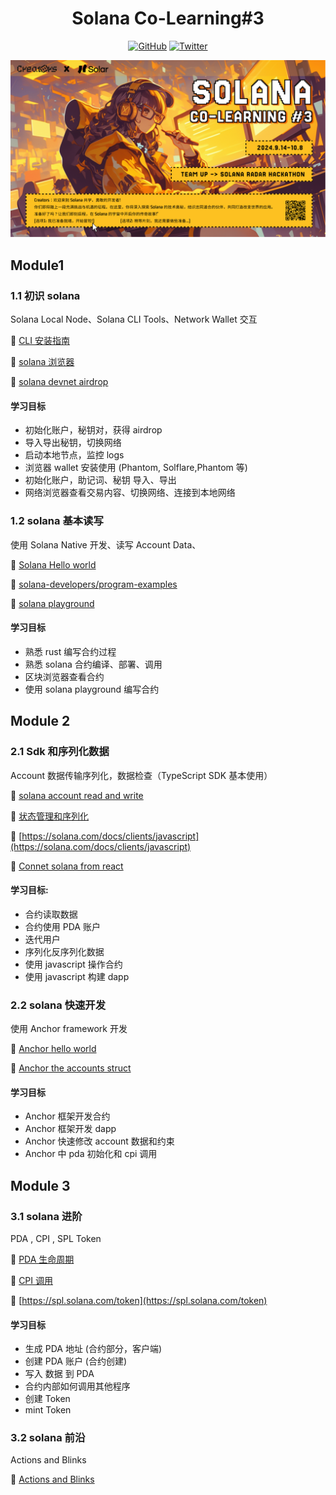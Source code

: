 <div align="center">
  <h1> Solana Co-Learning#3 </h1>  
  
 <p>
    <a href="https://github.com/CreatorsDAO"><img src="https://badgen.net/badge/icon/github?icon=github&label" alt="GitHub" /></a>
    <a href="https://twitter.com/Labs706"><img src="https://badgen.net/badge/icon/twitter?icon=twitter&label" alt="Twitter" /></a>
</p>
<img src="./imagex.png" alt="GitHub" />

</div>

## Module1

### 1.1 初识 solana

Solana Local Node、Solana CLI Tools、Network Wallet 交互

🔗 [CLI 安装指南](https://solana.com/zh/developers/guides/getstarted/setup-local-development)

🔗 [solana 浏览器](https://solscan.io/?cluster=devnet)

🔗 [solana devnet airdrop](https://github.com/solanafuns/solana-ts-tpl/blob/main/.github/workflows/airdrop.yml)

#### 学习目标

- 初始化账户，秘钥对，获得 airdrop
- 导入导出秘钥，切换网络
- 启动本地节点，监控 logs
- 浏览器 wallet 安装使用 (Phantom, Solflare,Phantom 等)
- 初始化账户，助记词、秘钥 导入、导出
- 网络浏览器查看交易内容、切换网络、连接到本地网络

### 1.2 solana 基本读写

使用 Solana Native 开发、读写 Account Data、

🔗 [ Solana Hello world](https://solana.com/zh/developers/guides/getstarted/local-rust-hello-world)

🔗 [solana-developers/program-examples](https://github.com/solana-developers/program-examples/tree/main/basics)

🔗 [solana playground](https://beta.solpg.io/)

#### 学习目标

- 熟悉 rust 编写合约过程
- 熟悉 solana 合约编译、部署、调用
- 区块浏览器查看合约
- 使用 solana playground 编写合约

## Module 2

### 2.1 Sdk 和序列化数据

Account 数据传输序列化，数据检查（TypeScript SDK 基本使用）

🔗 [solana account read and write](https://creatorsdao.github.io/solana-co-learn/Solana-Co-Learn/module3/native-solana-development/build-a-movie-review-program/)

🔗 [状态管理和序列化](https://creatorsdao.github.io/solana-co-learn/Solana-Co-Learn/module3/native-solana-development/state-management/)

🔗 [https://solana.com/docs/clients/javascript](https://solana.com/docs/clients/javascript)

🔗 [Connet solana from react](https://solana.com/developers/cookbook/wallets/connect-wallet-react)

#### 学习目标:

- 合约读取数据
- 合约使用 PDA 账户
- 迭代用户
- 序列化反序列化数据
- 使用 javascript 操作合约
- 使用 javascript 构建 dapp

### 2.2 solana 快速开发

使用 Anchor framework 开发

🔗 [Anchor hello world](https://www.anchor-lang.com/docs/hello-world)

🔗 [Anchor the accounts struct](https://www.anchor-lang.com/docs/the-accounts-struct)

#### 学习目标

- Anchor 框架开发合约
- Anchor 框架开发 dapp
- Anchor 快速修改 account 数据和约束
- Anchor 中 pda 初始化和 cpi 调用

## Module 3

### 3.1 solana 进阶

PDA , CPI , SPL Token

🔗 [PDA 生命周期](https://solanacookbook.com/zh/core-concepts/pdas.html#%E7%BB%BC%E8%BF%B0)

🔗 [CPI 调用](https://solana.com/docs/core/cpi)

🔗 [https://spl.solana.com/token](https://spl.solana.com/token)

#### 学习目标

- 生成 PDA 地址 (合约部分，客户端)
- 创建 PDA 账户 (合约创建)
- 写入 数据 到 PDA
- 合约内部如何调用其他程序
- 创建 Token
- mint Token

### 3.2 solana 前沿

Actions and Blinks

🔗 [Actions and Blinks](https://solana.com/docs/advanced/actions)
